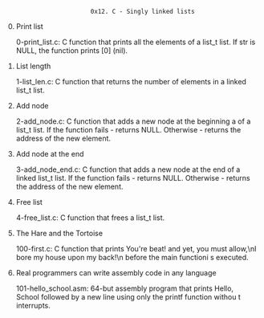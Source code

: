 							0x12. C - Singly linked lists

0. Print list

   0-print_list.c: C function that prints all the elements of a list_t list.
   If str is NULL, the function prints [0] (nil).

1. List length

   1-list_len.c: C function that returns the number of elements in a linked list_t list.

2. Add node

   2-add_node.c: C function that adds a new node at the beginning a of a list_t list.
   If the function fails - returns NULL.
   Otherwise - returns the address of the new element.

3. Add node at the end

   3-add_node_end.c: C function that adds a new node at the end of a linked list_t list.
   If the function fails - returns NULL.
   Otherwise - returns the address of the new element.

4. Free list

   4-free_list.c: C function that frees a list_t list.

5. The Hare and the Tortoise

   100-first.c: C function that prints You're beat! and yet, you must allow,\nI bore my house upon my back!\n before the main functioni	  s executed.

6. Real programmers can write assembly code in any language

   101-hello_school.asm: 64-but assembly program that prints Hello, School followed by a new line using only the printf function withou	  t interrupts.